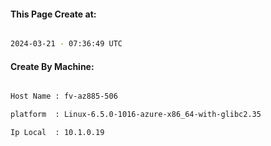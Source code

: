 
   
#### This Page Create at:

```bash

2024-03-21 - 07:36:49 UTC

```

#### Create By Machine:

```bash

Host Name : fv-az885-506

platform  : Linux-6.5.0-1016-azure-x86_64-with-glibc2.35

Ip Local  : 10.1.0.19

```


